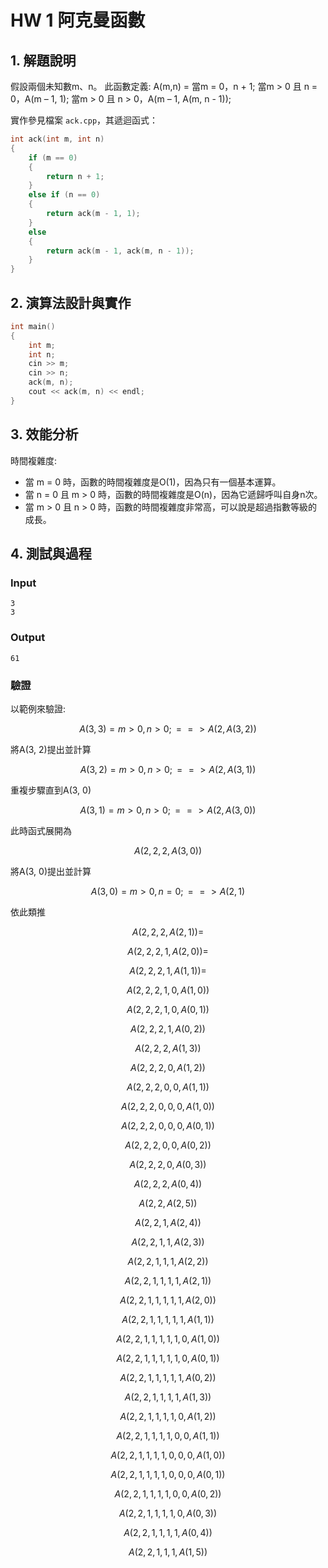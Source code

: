 # HW 1 阿克曼函數

## 1. 解題說明

假設兩個未知數m、n。
此函數定義:
A(m,n) = 當m = 0，n + 1;
         當m > 0 且 n = 0，A(m – 1, 1);
         當m > 0 且 n > 0，A(m – 1, A(m, n - 1));

實作參見檔案 `ack.cpp`，其遞迴函式：

```cpp
int ack(int m, int n)
{
	if (m == 0)
	{
		return n + 1;
	}
	else if (n == 0)
	{
		return ack(m - 1, 1);
	}
	else
	{
		return ack(m - 1, ack(m, n - 1));
	}
}
```

## 2. 演算法設計與實作

```cpp
int main()
{
	int m;
	int n;
	cin >> m;
	cin >> n;
	ack(m, n);
	cout << ack(m, n) << endl;
}
```

## 3. 效能分析
時間複雜度:
- 當 m = 0 時，函數的時間複雜度是O(1)，因為只有一個基本運算。
- 當 n = 0 且 m > 0 時，函數的時間複雜度是O(n)，因為它遞歸呼叫自身n次。
- 當 m > 0 且 n > 0 時，函數的時間複雜度非常高，可以說是超過指數等級的成長。

## 4. 測試與過程

### Input

```plain
3
3

```

### Output

```plain
61

```

### 驗證

以範例來驗證:

$$A(3, 3) = m > 0, n > 0; ==>A(2, A(3, 2))$$

將A(3, 2)提出並計算

$$A(3, 2) = m > 0, n > 0; ==>A(2, A(3, 1))$$

重複步驟直到A(3, 0)

$$A(3, 1) = m > 0, n > 0; ==>A(2, A(3, 0))$$

此時函式展開為

$$A(2, 2, 2, A(3, 0))$$

將A(3, 0)提出並計算

$$A(3, 0) = m > 0, n = 0; ==>A(2, 1)$$

依此類推

$$A(2, 2, 2, A(2, 1)) =$$

$$A(2, 2, 2, 1, A(2, 0)) =$$

$$A(2, 2, 2, 1, A(1, 1)) =$$

$$A(2, 2, 2, 1, 0, A(1, 0))$$

$$A(2, 2, 2, 1, 0, A(0, 1))$$

$$A(2, 2, 2, 1, A(0, 2))$$

$$A(2, 2, 2, A(1, 3))$$

$$A(2, 2, 2, 0, A(1, 2))$$

$$A(2, 2, 2, 0, 0, A(1, 1))$$

$$A(2, 2, 2, 0, 0, 0, A(1, 0))$$

$$A(2, 2, 2, 0, 0, 0, A(0, 1))$$

$$A(2, 2, 2, 0, 0, A(0, 2))$$

$$A(2, 2, 2, 0, A(0, 3))$$

$$A(2, 2, 2, A(0, 4))$$

$$A(2, 2, A(2, 5))$$

$$A(2, 2, 1, A(2, 4))$$

$$A(2, 2, 1, 1, A(2, 3))$$

$$A(2, 2, 1, 1, 1, A(2, 2))$$

$$A(2, 2, 1, 1, 1, 1, A(2, 1))$$

$$A(2, 2, 1, 1, 1, 1, 1, A(2, 0))$$

$$A(2, 2, 1, 1, 1, 1, 1, A(1, 1))$$

$$A(2, 2, 1, 1, 1, 1, 1, 0, A(1, 0))$$

$$A(2, 2, 1, 1, 1, 1, 1, 0, A(0, 1))$$

$$A(2, 2, 1, 1, 1, 1, 1, A(0, 2))$$

$$A(2, 2, 1, 1, 1, 1, A(1, 3))$$

$$A(2, 2, 1, 1, 1, 1, 0, A(1, 2))$$

$$A(2, 2, 1, 1, 1, 1, 0, 0, A(1, 1))$$

$$A(2, 2, 1, 1, 1, 1, 0, 0, 0, A(1, 0))$$

$$A(2, 2, 1, 1, 1, 1, 0, 0, 0, A(0, 1))$$

$$A(2, 2, 1, 1, 1, 1, 0, 0, A(0, 2))$$

$$A(2, 2, 1, 1, 1, 1, 0, A(0, 3))$$

$$A(2, 2, 1, 1, 1, 1, A(0, 4))$$

$$A(2, 2, 1, 1, 1, A(1, 5))$$
